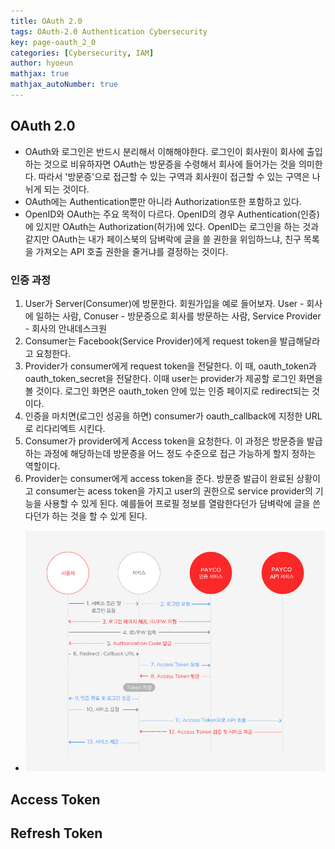 ```yaml
---
title: OAuth 2.0
tags: OAuth-2.0 Authentication Cybersecurity
key: page-oauth_2_0
categories: [Cybersecurity, IAM]
author: hyoeun
mathjax: true
mathjax_autoNumber: true
---
```


## OAuth 2.0
* OAuth와 로그인은 반드시 분리해서 이해해야한다. 로그인이 회사원이 회사에 출입하는 것으로 비유하자면 OAuth는 방문증을 수령해서 회사에 들어가는 것을 의미한다. 따라서 '방문증'으로 접근할 수 있는 구역과 회사원이 접근할 수 있는 구역은 나뉘게 되는 것이다.
* OAuth에는 Authentication뿐만 아니라 Authorization또한 포함하고 있다.
* OpenID와 OAuth는 주요 목적이 다르다. OpenID의 경우 Authentication(인증)에 있지만 OAuth는 Authorization(허가)에 있다. OpenID는 로그인을 하는 것과 같지만 OAuth는 내가 페이스북의 담벼락에 글을 쓸 권한을 위임하느냐, 친구 목록을 가져오는 API 호출 권한을 줄거냐를 결정하는 것이다.

### 인증 과정
1. User가 Server(Consumer)에 방문한다. 회원가입을 예로 들어보자. User - 회사에 일하는 사람, Conuser - 방문증으로 회사를 방문하는 사람, Service Provider - 회사의 안내데스크원
1. Consumer는 Facebook(Service Provider)에게 request token을 발급해달라고 요청한다. 
1. Provider가 consumer에게 request token을 전달한다. 이 때, oauth_token과 oauth_token_secret을 전달한다. 이때 user는 provider가 제공할 로그인 화면을 볼 것이다. 로그인 화면은 oauth_token 안에 있는 인증 페이지로 redirect되는 것이다.
1. 인증을 마치면(로그인 성공을 하면) consumer가 oauth_callback에 지정한 URL로 리다리엑트 시킨다.
1. Consumer가 provider에게 Access token을 요청한다. 이 과정은 방문증을 발급하는 과정에 해당하는데 방문증을 어느 정도 수준으로 접근 가능하게 할지 정하는 역할이다.
1. Provider는 consumer에게 access token을 준다. 방문증 발급이 완료된 상황이고 consumer는 acess token을 가지고 user의 권한으로 service provider의 기능을 사용할 수 있게 된다. 예를들어 프로필 정보를 열람한다던가 담벼락에 글을 쓴다던가 하는 것을 할 수 있게 된다.
* <img alt=" " src="/assets/images/oauth.jpeg" width="600px">

## Access Token


## Refresh Token

